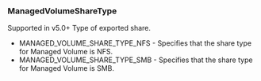 ### ManagedVolumeShareType
Supported in v5.0+
  Type of exported share.

- MANAGED_VOLUME_SHARE_TYPE_NFS - Specifies that the share type for Managed Volume is NFS.
- MANAGED_VOLUME_SHARE_TYPE_SMB - Specifies that the share type for Managed Volume is SMB.
